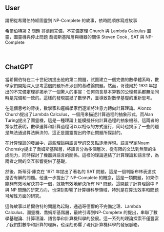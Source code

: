 ## User

請把從希爾伯特經圖靈到 NP-Complete 的故事，依時間順序寫成故事

希爾伯特第 2 問題
哥德爾完備，不完備定理
Church 與 Lambda Calculus
圖靈，圖靈機與停止問題
喬姆斯基階層與機器的關係
Steven Cook , SAT 與 NP-Complete

<br/>

## ChatGPT

當希爾伯特在二十世紀初提出他的第二問題，試圖建立一個完備的數學體系時，數學家們開始深入思考這個問題所牽涉到的基礎論問題。然而，哥德爾於 1931 年提出的不完備定理卻揭示了一個驚人的事實：任何包含基本算數的公理體系都無法同時是完備和一致的。這樣的發現震撼了數學界，並導致對數學基礎的重新思考。

在這個思考的背後，數學家和邏輯學家們逐漸將注意力轉向計算理論。Alonzo Church提出了Lambda Calculus，一個用來描述計算過程的抽象形式，而Alan Turing提出了圖靈機，這是一種理論上能模擬任何計算過程的抽象機器。這兩者的類似性表明，數學運算和計算過程可以以相似的方式進行，同時也揭示了一些問題是無法通過算法解決的，這正是圖靈提出的停止問題所探討的。

在計算理論的發展中，這些理論與語言學的交叉點逐漸浮現。語言學家Noam Chomsky提出了喬姆斯基階層，將語言分為多個層次，從有限的文法到無限的生成能力，同時探討了機器與語言的關係。這樣的理論連結了計算理論和語言學，為兩者之間的交互影響提供了基礎。

然後，斯蒂芬·庫克在 1971 年提出了著名的 SAT 問題，這是一個判斷布林表達式是否有解的問題。他進一步提出了 NP-Complete 的概念，這是一類問題，如果你能夠有效地解決其中一個，就能有效地解決所有 NP 問題。這開啟了計算理論中 P 與 NP 問題的研究方向，也深刻影響了計算機科學領域，特別是在算法效率和問題可解性方面的研究。

這條故事以希爾伯特的問題為起點，通過哥德爾的不完備定理、Lambda Calculus、圖靈機、喬姆斯基階層，最終引導到NP-Complete 的提出，串聯了數學基礎論、計算理論、語言學和計算機科學的發展。這一系列的理論探索不僅豐富了我們對數學和計算的理解，也深刻影響了現代計算機科學的發展脈絡。
